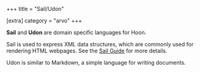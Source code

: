 +++
title = "Sail/Udon"

[extra]
category = "arvo"
+++

**Sail** and **Udon** are domain specific languages for Hoon.

Sail is used to express XML data structures, which are commonly used for rendering HTML
webpages. See the [Sail Guide](/guides/additional/hoon/sail) for more details.

Udon is similar to Markdown, a simple language for writing documents.

